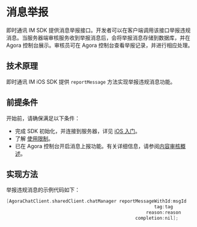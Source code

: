 # 消息举报

 即时通讯 IM SDK 提供消息举报接口。开发者可以在客户端调用该接口举报违规消息。当服务器端审核服务收到举报消息后，会将举报消息存储到数据库，并在 Agora 控制台展示。审核员可在 Agora 控制台查看举报记录，并进行相应处理。

## 技术原理

即时通讯 IM iOS SDK 提供 `reportMessage` 方法实现举报违规消息功能。

## 前提条件

开始前，请确保满足以下条件：

- 完成 SDK 初始化，并连接到服务器，详见 [iOS 入门](https://docs.agora.io/en/agora-chat/agora_chat_get_started_ios)。
- 了解 [使用限制](https://docs.agora.io/en/agora-chat/agora_chat_limitation_ios)。
- 已在 Agora 控制台开启消息上报功能。有关详细信息，请参阅[内容审核概述](https://docs.agora.io/en/agora-chat/agora_chat_moderation_overview)。

## 实现方法

举报违规消息的示例代码如下：

```objective-c
[AgoraChatClient.sharedClient.chatManager reportMessageWithId:msgId
                                                       tag:tag
                                                    reason:reason
                                                completion:nil];
```